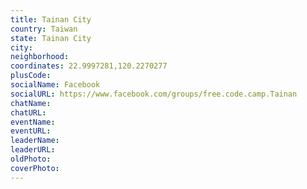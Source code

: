 ```yaml
---
title: Tainan City
country: Taiwan
state: Tainan City
city: 
neighborhood: 
coordinates: 22.9997281,120.2270277
plusCode:
socialName: Facebook
socialURL: https://www.facebook.com/groups/free.code.camp.Tainan
chatName:
chatURL:
eventName:
eventURL:
leaderName:
leaderURL:
oldPhoto: 
coverPhoto:
---
```

